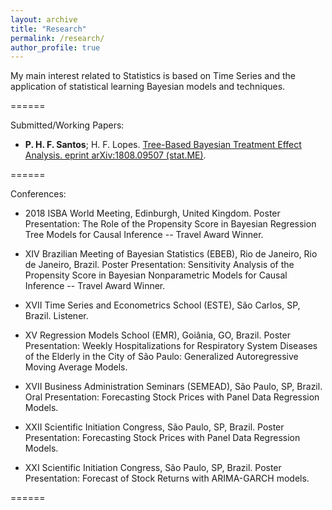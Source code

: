 ```yaml
---
layout: archive
title: "Research"
permalink: /research/
author_profile: true
---
```


My main interest related to Statistics is based on Time Series and the application of statistical learning Bayesian models and techniques.

======

Submitted/Working Papers:

* **P. H. F. Santos**; H. F. Lopes. [Tree-Based Bayesian Treatment Effect Analysis. eprint arXiv:1808.09507 (stat.ME)](https://arxiv.org/abs/1808.09507).

======

Conferences:

* 2018 ISBA World Meeting, Edinburgh, United Kingdom. Poster Presentation: The Role of the Propensity Score in Bayesian Regression Tree Models for Causal Inference -- Travel Award Winner.

* XIV Brazilian Meeting of Bayesian Statistics (EBEB), Rio de Janeiro, Rio de Janeiro, Brazil. Poster Presentation: Sensitivity Analysis of the Propensity Score in Bayesian Nonparametric Models for Causal Inference -- Travel Award Winner.

* XVII Time Series and Econometrics School (ESTE), São Carlos, SP, Brazil. Listener.

* XV Regression Models School (EMR), Goiânia, GO, Brazil. Poster Presentation: Weekly Hospitalizations for Respiratory System Diseases of the Elderly in the City of São Paulo: Generalized Autoregressive Moving Average Models.

* XVII Business Administration Seminars (SEMEAD), São Paulo, SP, Brazil. Oral Presentation: Forecasting Stock Prices with Panel Data Regression Models.

* XXII Scientific Initiation Congress, São Paulo, SP, Brazil. Poster Presentation: Forecasting Stock Prices with Panel Data Regression Models.

* XXI Scientific Initiation Congress, São Paulo, SP, Brazil. Poster Presentation: Forecast of Stock Returns with ARIMA-GARCH models.

======
